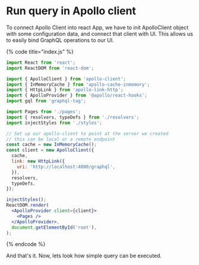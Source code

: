 # Run query in Apollo client

To connect Apollo Client into react App, we have to init ApolloClient object with some configuration data, and connect that client with UI. This allows us to easily bind GraphQL operations to our UI.

{% code title="index.js" %}
```jsx
import React from 'react';
import ReactDOM from 'react-dom';

import { ApolloClient } from 'apollo-client';
import { InMemoryCache } from 'apollo-cache-inmemory';
import { HttpLink } from 'apollo-link-http';
import { ApolloProvider } from '@apollo/react-hooks';
import gql from 'graphql-tag';

import Pages from './pages';
import { resolvers, typeDefs } from './resolvers';
import injectStyles from './styles';

// Set up our apollo-client to point at the server we created
// this can be local or a remote endpoint
const cache = new InMemoryCache();
const client = new ApolloClient({
  cache,
  link: new HttpLink({
    uri: 'http://localhost:4000/graphql',
  }),
  resolvers,
  typeDefs,
});

injectStyles();
ReactDOM.render(
  <ApolloProvider client={client}>
    <Pages />
  </ApolloProvider>,
  document.getElementById('root'),
);

```
{% endcode %}

And that's it. Now, lets look how simple query can be executed.

